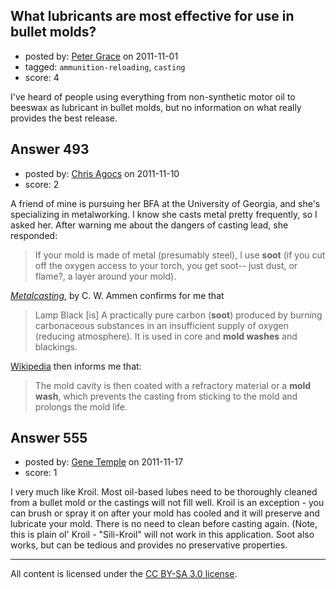 ## What lubricants are most effective for use in bullet molds?

- posted by: [Peter Grace](https://stackexchange.com/users/-1/28-peter-grace) on 2011-11-01
- tagged: `ammunition-reloading`, `casting`
- score: 4

<p>I've heard of people using everything from non-synthetic motor oil to beeswax as lubricant in bullet molds, but no information on what really provides the best release.</p>



## Answer 493

- posted by: [Chris Agocs](https://stackexchange.com/users/-1/12-chris-agocs) on 2011-11-10
- score: 2

<p>A friend of mine is pursuing her BFA at the University of Georgia, and she's specializing in metalworking. I know she casts metal pretty frequently, so I asked her. After warning me about the dangers of casting lead, she responded:</p>

<blockquote>
  <p>If your mold is made of metal (presumably steel), I use <strong>soot</strong> (if you
  cut off the oxygen access to your torch, you get soot-- just dust, or
  flame?, a layer around your mold).</p>
</blockquote>

<p><em><a href="http://books.google.com/books?id=PsYCZG9sTgYC&amp;lpg=PA325&amp;ots=SjtUnR4mKP&amp;dq=metal%20casting%20soot&amp;pg=PA325#v=onepage&amp;q=practically%20pure%20carbon&amp;f=false" rel="nofollow">Metalcasting</a></em>, by C. W. Ammen confirms for me that </p>

<blockquote>
  <p>Lamp Black [is] A practically pure carbon (<strong>soot</strong>) produced by burning
  carbonaceous substances in an insufficient supply of oxygen (reducing
  atmosphere). It is used in core and <strong>mold washes</strong> and blackings.</p>
</blockquote>

<p><a href="http://en.wikipedia.org/wiki/Permanent_mold_casting#Gravity_process" rel="nofollow">Wikipedia</a> then informs me that:</p>

<blockquote>
  <p>The mold cavity is then coated with a refractory material or a <strong>mold
  wash</strong>, which prevents the casting from sticking to the mold and
  prolongs the mold life.</p>
</blockquote>



## Answer 555

- posted by: [Gene Temple](https://stackexchange.com/users/-1/254-gene-temple) on 2011-11-17
- score: 1

<p>I very much like Kroil.  Most oil-based lubes need to be thoroughly cleaned from a bullet mold or the castings will not fill well.  Kroil is an exception - you can brush or spray it on after your mold has cooled and it will preserve and lubricate your mold.  There is no need to clean before casting again.  (Note, this is plain ol' Kroil - "Sili-Kroil" will not work in this application.  Soot also works, but can be tedious and provides no preservative properties.</p>




---

All content is licensed under the [CC BY-SA 3.0 license](https://creativecommons.org/licenses/by-sa/3.0/).
